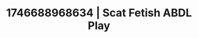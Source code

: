 ---
categories:
- Dirty inner voice
- AI-generated
- Whipped cream play
- Morning passion
- Eco-erotica
- Slow strip tease
- ASMR
- Cosplay
image: /assets/images/1746688968634.jpg
layout: post
seo:
  description: Featured content with artistic Scat Fetish, ABDL Play. HD images available.
  keywords: Scat Fetish, ABDL Play
  og_image: /assets/images/1746688968634.jpg
  schema_type: VisualArtwork
tags:
- '#1746688968634'
- Scat Fetish
- ABDL Play
title: 1746688968634 | Scat Fetish ABDL Play
---